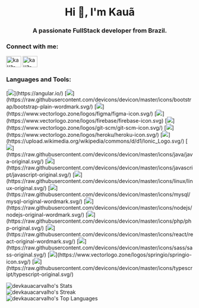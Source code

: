 <h1 align="center">Hi 👋, I'm Kauã</h1>
<h3 align="center">A passionate FullStack developer from Brazil.</h3>

<h3 align="left">Connect with me:</h3>
<p align="left">
<a href="https://linkedin.com/in/kaua-carvalho" target="blank"><img align="center" src="https://upload.wikimedia.org/wikipedia/commons/thumb/8/81/LinkedIn_icon.svg/2048px-LinkedIn_icon.svg.png" alt="kaua-carvalho" height="30" width="40" /></a>
<a href="https://www.instagram.com/string_kaua/" target="blank"><img align="center" src="https://upload.wikimedia.org/wikipedia/commons/thumb/a/a5/Instagram_icon.png/2048px-Instagram_icon.png" alt="kaua-carvalho" height="30" width="40" /></a>
</p>

<h3 align="left">Languages and Tools:</h3>
<p align="left">
[<img src="https://angular.io/assets/images/logos/angular/angular.svg/">](https://angular.io/)
[<img src="https://getbootstrap.com/">](https://raw.githubusercontent.com/devicons/devicon/master/icons/bootstrap/bootstrap-plain-wordmark.svg/)
[<img src="https://www.figma.com/">](https://www.vectorlogo.zone/logos/figma/figma-icon.svg/)
[<img src="https://firebase.google.com/">](https://www.vectorlogo.zone/logos/firebase/firebase-icon.svg)
[<img src="https://git-scm.com/">](https://www.vectorlogo.zone/logos/git-scm/git-scm-icon.svg/)
[<img src="https://heroku.com/">](https://www.vectorlogo.zone/logos/heroku/heroku-icon.svg/)
[<img src="https://ionicframework.com/">](https://upload.wikimedia.org/wikipedia/commons/d/d1/Ionic_Logo.svg/)
[<img src="https://www.java.com/">](https://raw.githubusercontent.com/devicons/devicon/master/icons/java/java-original.svg/)
[<img src="https://developer.mozilla.org/en-US/docs/Web/JavaScript/">](https://raw.githubusercontent.com/devicons/devicon/master/icons/javascript/javascript-original.svg/)
[<img src="https://www.linux.org/">](https://raw.githubusercontent.com/devicons/devicon/master/icons/linux/linux-original.svg/)
[<img src="https://www.mysql.com/">](https://raw.githubusercontent.com/devicons/devicon/master/icons/mysql/mysql-original-wordmark.svg/)
[<img src="https://nodejs.org/">](https://raw.githubusercontent.com/devicons/devicon/master/icons/nodejs/nodejs-original-wordmark.svg/)
[<img src="https://www.php.net/">](https://raw.githubusercontent.com/devicons/devicon/master/icons/php/php-original.svg/)
[<img src="https://reactjs.org/">](https://raw.githubusercontent.com/devicons/devicon/master/icons/react/react-original-wordmark.svg/)
[<img src="https://sass-lang.com/">](https://raw.githubusercontent.com/devicons/devicon/master/icons/sass/sass-original.svg/)
[<img src="https://spring.io/">](https://www.vectorlogo.zone/logos/springio/springio-icon.svg/)
[<img src="https://www.typescriptlang.org//">](https://raw.githubusercontent.com/devicons/devicon/master/icons/typescript/typescript-original.svg/)
</p>

![devkauacarvalho's Stats](https://github-readme-stats.vercel.app/api?username=devkauacarvalho&theme=gotham&show_icons=true&hide_border=true&count_private=true)<br>
![devkauacarvalho's Streak](https://github-readme-streak-stats.herokuapp.com/?user=devkauacarvalho&theme=gotham&hide_border=true)<br>
![devkauacarvalho's Top Languages](https://github-readme-stats.vercel.app/api/top-langs/?username=devkauacarvalho&theme=gotham&show_icons=true&hide_border=true&layout=compact)<br>

